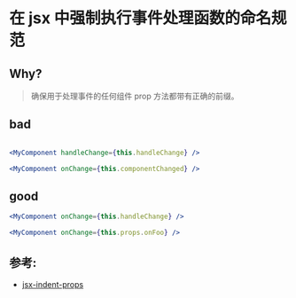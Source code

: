# 在 jsx 中强制执行事件处理函数的命名规范

## Why?

> 确保用于处理事件的任何组件 prop 方法都带有正确的前缀。

## bad

```jsx

<MyComponent handleChange={this.handleChange} />

<MyComponent onChange={this.componentChanged} />
```

## good

```jsx
<MyComponent onChange={this.handleChange} />

<MyComponent onChange={this.props.onFoo} />
```

## 参考:

- [jsx-indent-props](https://github.com/jsx-eslint/eslint-plugin-react/blob/c42b624d0fb9ad647583a775ab9751091eec066f/docs/rules/jsx-indent-props)
